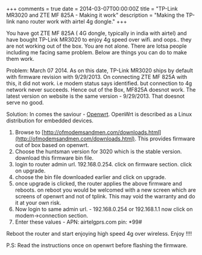 +++
comments = true
date = 2014-03-07T00:00:00Z
title = "TP-Link MR3020 and ZTE MF 825A - Making it work"
description = "Making the TP-link nano router work with airtel 4g dongle."
+++

You have got ZTE MF 825A ( 4G dongle, typically in india with airtel)
and have bought TP-Link MR3020 to enjoy 4g speed over wifi. and oops.. they are not working out of the box. You are not alone. There are lotsa people including me facing same problem. Below are things you can do to make them work.

Problem:
March 07 2014.
As on this date, TP-Link MR3020 ships by default with firmware revision with 9/29/2013. On connecting ZTE MF 825A with this, it did not work. i.e modem status says identified. but connection to 4g network never succeeds. Hence out of the Box, MF825A doesnot work.
The latest version on website is the same version - 9/29/2013. That doesnot serve no good.

Solution:
In comes the saviour - [Openwrt](http://en.wikipedia.org/wiki/OpenWrt).
OpenWrt is described as a Linux distribution for embedded devices.

1. Browse to [http://ofmodemsandmen.com/downloads.html](http://ofmodemsandmen.com/downloads.html). This provides firmware out of box based on openwrt.
2. Choose the huntsman version for 3020 which is the stable version. download this firmware bin file.
3. login to router admin url. 192.168.0.254.  click on firmware section. click on upgrade.
4. choose the bin file downloaded earlier and click on upgrade.
5. once upgrade is clicked, the router applies the above firmware and reboots. on reboot you would be welcomed with a new screen which are screens of openwrt and not of tplink. This may void the warranty and do it at your own risk.
6. Now login to same admin url. - 192.168.0.254 or 192.168.1.1 now click on modem->connection section.
7. Enter these values -
   APN: airtelgprs.com
   pin: *99#

Reboot the router and start enjoying high speed 4g over wireless.
Enjoy !!!!

P.S: Read the instructions once on openwrt before flashing the firmware.
